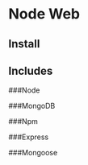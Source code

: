 Node Web
======================================

Install
--------------------------------------


Includes
--------------------------------------

###Node

###MongoDB

###Npm

###Express

###Mongoose


